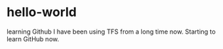 # hello-world
learning Github
I have been using TFS from a long time now. Starting to learn GitHub now. 
